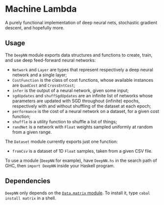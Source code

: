 # Machine Lambda

A purely functional implementation of deep neural nets, stochastic gradient descent, and hopefully more.

## Usage

The `DeepNN` module exports data structures and functions to create, train, and use deep feed-forward neural networks:

* `Network` and `Layer` are types that represent respectively a deep neural network and a single layer;
* `CostFunction` is the class of cost functions, whose available instances are `QuadCost` and `CrossEntCost`;
* `infer` is the output of a neural network, given some input;
* `sgdUpdates` and `shuffSgdUpdates` are an infinite list of networks whose parameters are updated with SGD throughout (infinite) epochs, respectively with and without shuffling of the dataset at each epoch;
* `performance` is the cost of a neural network on a dataset, for a given cost function;
* `shuffle` is a utility function to shuffle a list of things;
* `randNet` is a network with `Float` weights sampled uniformly at random from a given range.

The `Dataset` module currently exports just one function:

* `fromCsv` is a dataset of 1D `Float` samples, taken from a given CSV file.

To use a module (`DeepNN` for example), have `DeepNN.hs` in the search path of GHC, then `import DeepNN` inside your Haskell program.

## Dependencies

`DeepNN` only depends on the [`Data.matrix` module](https://hackage.haskell.org/package/matrix-0.3.6.1/docs/Data-Matrix.html). To install it, type `cabal install matrix` in a shell.
